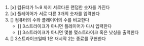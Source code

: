 1. [x] 컴퓨터가 1~9 까지 서로다른 랜덤한 숫자를 가진다
2. [x] 플레이어가 서로 다른 3개의 숫자를 입력한다
3. [] 컴퓨터의 수와 플레이어의 수를 비교한다
   - [] 3스트라이크가 아니면 플레이어가 다시 입력한다
   - [] 3스트라이크가 아니면 몇볼 몇스트라이크 혹은 낫싱을 출력한다
4. [] 3스트라이크일때 1은 재시작 2는 종료를 구현한다
